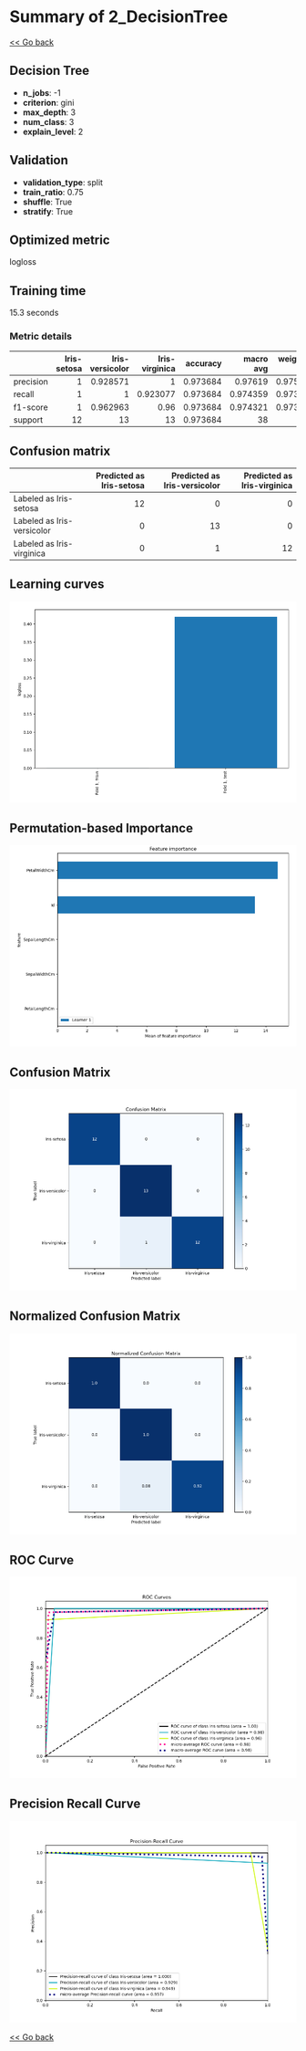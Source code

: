 # Summary of 2_DecisionTree

[<< Go back](../README.md)


## Decision Tree
- **n_jobs**: -1
- **criterion**: gini
- **max_depth**: 3
- **num_class**: 3
- **explain_level**: 2

## Validation
 - **validation_type**: split
 - **train_ratio**: 0.75
 - **shuffle**: True
 - **stratify**: True

## Optimized metric
logloss

## Training time

15.3 seconds

### Metric details
|           |   Iris-setosa |   Iris-versicolor |   Iris-virginica |   accuracy |   macro avg |   weighted avg |   logloss |
|:----------|--------------:|------------------:|-----------------:|-----------:|------------:|---------------:|----------:|
| precision |             1 |          0.928571 |         1        |   0.973684 |    0.97619  |       0.975564 |  0.419537 |
| recall    |             1 |          1        |         0.923077 |   0.973684 |    0.974359 |       0.973684 |  0.419537 |
| f1-score  |             1 |          0.962963 |         0.96     |   0.973684 |    0.974321 |       0.973645 |  0.419537 |
| support   |            12 |         13        |        13        |   0.973684 |   38        |      38        |  0.419537 |


## Confusion matrix
|                            |   Predicted as Iris-setosa |   Predicted as Iris-versicolor |   Predicted as Iris-virginica |
|:---------------------------|---------------------------:|-------------------------------:|------------------------------:|
| Labeled as Iris-setosa     |                         12 |                              0 |                             0 |
| Labeled as Iris-versicolor |                          0 |                             13 |                             0 |
| Labeled as Iris-virginica  |                          0 |                              1 |                            12 |

## Learning curves
![Learning curves](learning_curves.png)

## Permutation-based Importance
![Permutation-based Importance](permutation_importance.png)
## Confusion Matrix

![Confusion Matrix](confusion_matrix.png)


## Normalized Confusion Matrix

![Normalized Confusion Matrix](confusion_matrix_normalized.png)


## ROC Curve

![ROC Curve](roc_curve.png)


## Precision Recall Curve

![Precision Recall Curve](precision_recall_curve.png)



[<< Go back](../README.md)
